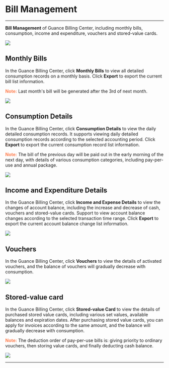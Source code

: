 # Bill Management
---

**Bill Management** of Guance Billing Center, including monthly bills, consumption, income and expenditure, vouchers and stored-value cards.

![](../img/10.price_7.png)

## Monthly Bills

In the Guance Billing Center, click **Monthly Bills** to view all detailed consumption records on a monthly basis. Click **Export** to export the current bill list information.

<font color=coral>**Note:**</font> Last month's bill will be generated after the 3rd of next month. 

![](../img/10.price_8.png)

## Consumption Details

In the Guance Billing Center, click **Consumption Details** to view the daily detailed consumption records. It supports viewing daily detailed consumption records according to the selected accounting period. Click **Export** to export the current consumption record list information. 

<font color=coral>**Note:**</font> The bill of the previous day will be paid out in the early morning of the next day, with details of various consumption categories, including pay-per-use and annual package.

![](../img/10.price_9.png)

## Income and Expenditure Details

In the Guance Billing Center, click **Income and Expense Details** to view the changes of account balance, including the increase and decrease of cash, vouchers and stored-value cards. Support to view account balance changes according to the selected transaction time range. Click **Export** to export the current account balance change list information.

![](../img/10.price_10.png)

## Vouchers

In the Guance Billing Center, click **Vouchers** to view the details of activated vouchers, and the balance of vouchers will gradually decrease with consumption.

![](../img/10.price_11.png)

## Stored-value card

In the Guance Billing Center, click **Stored-value Card** to view the details of purchased stored value cards, including various set values, available balances and expiration dates. After purchasing stored value cards, you can apply for invoices according to the same amount, and the balance will gradually decrease with consumption.

<font color=coral>**Note:**</font> The deduction order of pay-per-use bills is: giving priority to ordinary vouchers, then storing value cards, and finally deducting cash balance.

![](../img/10.price_12.png)


---


